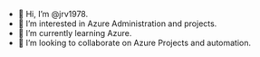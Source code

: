 - 👋 Hi, I’m @jrv1978.
- 👀 I’m interested in Azure Administration and projects.
- 🌱 I’m currently learning Azure.
- 💞️ I’m looking to collaborate on Azure Projects and automation.
  

<!---
jrv1978/jrv1978 is a ✨ special ✨ repository because its `README.md` (this file) appears on your GitHub profile.
You can click the Preview link to take a look at your changes.
--->
